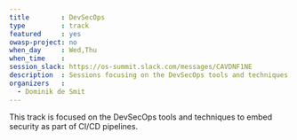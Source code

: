 ```yaml
---
title        : DevSecOps
type         : track
featured     : yes
owasp-project: no
when_day     : Wed,Thu
when_time    :
session_slack: https://os-summit.slack.com/messages/CAVDNF1NE
description  : Sessions focusing on the DevSecOps tools and techniques to embed security as part of CI/CD pipelines
organizers   :
  - Dominik de Smit
---
```


This track is focused on the DevSecOps tools and techniques to embed security as part of CI/CD pipelines.

